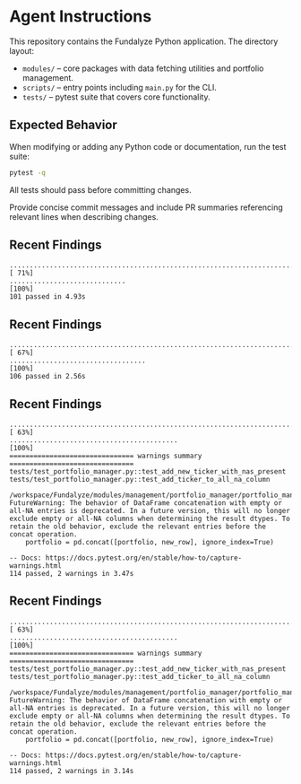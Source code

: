 # Agent Instructions

This repository contains the Fundalyze Python application. The directory layout:

- `modules/` – core packages with data fetching utilities and portfolio management.
- `scripts/` – entry points including `main.py` for the CLI.
- `tests/` – pytest suite that covers core functionality.

## Expected Behavior

When modifying or adding any Python code or documentation, run the test suite:

```bash
pytest -q
```

All tests should pass before committing changes.

Provide concise commit messages and include PR summaries referencing relevant lines when describing changes.



## Recent Findings

```
........................................................................ [ 71%]
.............................                                            [100%]
101 passed in 4.93s
```


## Recent Findings

```
........................................................................ [ 67%]
..................................                                       [100%]
106 passed in 2.56s
```

## Recent Findings

```
........................................................................ [ 63%]
..........................................                               [100%]
=============================== warnings summary ===============================
tests/test_portfolio_manager.py::test_add_new_ticker_with_nas_present
tests/test_portfolio_manager.py::test_add_ticker_to_all_na_column
  /workspace/Fundalyze/modules/management/portfolio_manager/portfolio_manager.py:266: FutureWarning: The behavior of DataFrame concatenation with empty or all-NA entries is deprecated. In a future version, this will no longer exclude empty or all-NA columns when determining the result dtypes. To retain the old behavior, exclude the relevant entries before the concat operation.
    portfolio = pd.concat([portfolio, new_row], ignore_index=True)

-- Docs: https://docs.pytest.org/en/stable/how-to/capture-warnings.html
114 passed, 2 warnings in 3.47s
```

## Recent Findings

```
........................................................................ [ 63%]
..........................................                               [100%]
=============================== warnings summary ===============================
tests/test_portfolio_manager.py::test_add_new_ticker_with_nas_present
tests/test_portfolio_manager.py::test_add_ticker_to_all_na_column
  /workspace/Fundalyze/modules/management/portfolio_manager/portfolio_manager.py:266: FutureWarning: The behavior of DataFrame concatenation with empty or all-NA entries is deprecated. In a future version, this will no longer exclude empty or all-NA columns when determining the result dtypes. To retain the old behavior, exclude the relevant entries before the concat operation.
    portfolio = pd.concat([portfolio, new_row], ignore_index=True)

-- Docs: https://docs.pytest.org/en/stable/how-to/capture-warnings.html
114 passed, 2 warnings in 3.14s
```
